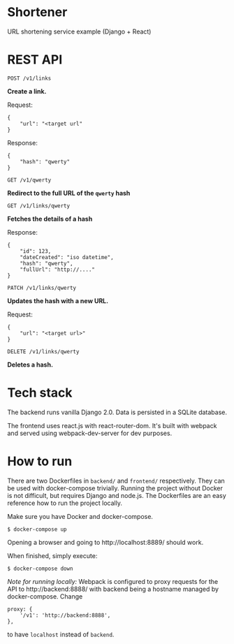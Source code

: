 # Shortener
URL shortening service example (Django + React)

# REST API
`POST /v1/links`

**Create a link.**

Request:

    {
        "url": "<target url"
    }

Response:

    {
        "hash": "qwerty"
    }

`GET /v1/qwerty`

**Redirect to the full URL of the `qwerty` hash**

`GET /v1/links/qwerty`

**Fetches the details of a hash**

Response:

    {
        "id": 123,
        "dateCreated": "iso datetime",
        "hash": "qwerty",
        "fullUrl": "http://...."
    }

`PATCH /v1/links/qwerty`

**Updates the hash with a new URL.**

Request:

    {
        "url": "<target url>"
    }

`DELETE /v1/links/qwerty`

**Deletes a hash.**

# Tech stack
The backend runs vanilla Django 2.0.
Data is persisted in a SQLite database.

The frontend uses react.js with react-router-dom. It's built with
webpack and served using webpack-dev-server for dev purposes.

# How to run
There are two Dockerfiles in `backend/` and `frontend/` respectively.
They can be used with docker-compose trivially.
Running the project without Docker is not difficult, but requires
Django and node.js. The Dockerfiles are an easy reference how to run
the project locally.

Make sure you have Docker and docker-compose.

    $ docker-compose up

Opening a browser and going to http://localhost:8889/ should work.

When finished, simply execute:

    $ docker-compose down

*Note for running locally:* Webpack is configured to proxy requests
for the API to http://backend:8888/ with backend being a hostname
managed by docker-compose. Change

    proxy: {
        '/v1': 'http://backend:8888',
    },

to have `localhost` instead of `backend`.
